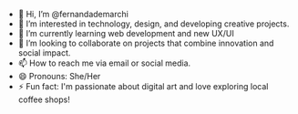 - 👋 Hi, I’m @fernandademarchi
- 👀 I’m interested in technology, design, and developing creative projects.
- 🌱 I’m currently learning web development and new UX/UI
- 💞️ I’m looking to collaborate on projects that combine innovation and social impact.
- 📫 How to reach me via email or social media.
- 😄 Pronouns: She/Her
- ⚡ Fun fact: I'm passionate about digital art and love exploring local coffee shops!

<!---
fernandademarchi/fernandademarchi is a ✨ special ✨ repository because its `README.md` (this file) appears on your GitHub profile.
You can click the Preview link to take a look at your changes.
--->
